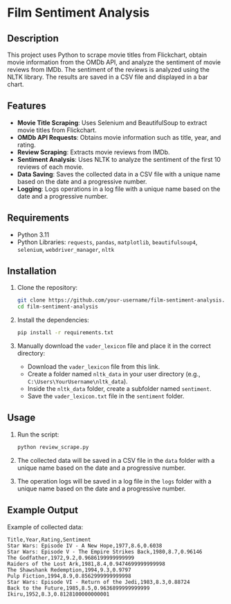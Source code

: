 # Film Sentiment Analysis

## Description

This project uses Python to scrape movie titles from Flickchart, obtain movie information from the OMDb API, and analyze the sentiment of movie reviews from IMDb. The sentiment of the reviews is analyzed using the NLTK library. The results are saved in a CSV file and displayed in a bar chart.

## Features

- **Movie Title Scraping**: Uses Selenium and BeautifulSoup to extract movie titles from Flickchart.
- **OMDb API Requests**: Obtains movie information such as title, year, and rating.
- **Review Scraping**: Extracts movie reviews from IMDb.
- **Sentiment Analysis**: Uses NLTK to analyze the sentiment of the first 10 reviews of each movie.
- **Data Saving**: Saves the collected data in a CSV file with a unique name based on the date and a progressive number.
- **Logging**: Logs operations in a log file with a unique name based on the date and a progressive number.

## Requirements

- Python 3.11
- Python Libraries: `requests`, `pandas`, `matplotlib`, `beautifulsoup4`, `selenium`, `webdriver_manager`, `nltk`

## Installation

1. Clone the repository:
    ```bash
    git clone https://github.com/your-username/film-sentiment-analysis.git
    cd film-sentiment-analysis
    ```

2. Install the dependencies:
    ```bash
    pip install -r requirements.txt
    ```

3. Manually download the `vader_lexicon` file and place it in the correct directory:
    - Download the `vader_lexicon` file from this link.
    - Create a folder named `nltk_data` in your user directory (e.g., `C:\Users\YourUsername\nltk_data`).
    - Inside the `nltk_data` folder, create a subfolder named `sentiment`.
    - Save the `vader_lexicon.txt` file in the `sentiment` folder.

## Usage

1. Run the script:
    ```bash
    python review_scrape.py
    ```

2. The collected data will be saved in a CSV file in the `data` folder with a unique name based on the date and a progressive number.

3. The operation logs will be saved in a log file in the `logs` folder with a unique name based on the date and a progressive number.

## Example Output

Example of collected data:
```csv
Title,Year,Rating,Sentiment
Star Wars: Episode IV - A New Hope,1977,8.6,0.6038
Star Wars: Episode V - The Empire Strikes Back,1980,8.7,0.96146
The Godfather,1972,9.2,0.9686199999999999
Raiders of the Lost Ark,1981,8.4,0.9474699999999998
The Shawshank Redemption,1994,9.3,0.9797
Pulp Fiction,1994,8.9,0.8562999999999998
Star Wars: Episode VI - Return of the Jedi,1983,8.3,0.88724
Back to the Future,1985,8.5,0.9636899999999999
Ikiru,1952,8.3,0.8128100000000001
